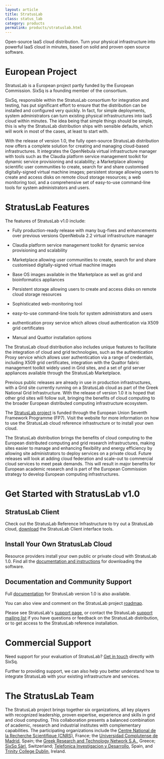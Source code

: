 ```yaml
---
layout: article
title: StratusLab
class: status_lab
category: products
permalink: products/stratuslab.html
---
```


Open-source IaaS cloud distribution. Turn your physical infrastructure into
powerful IaaS cloud in minutes, based on solid and proven open source software.


European Project
================

StratusLab is a European project partly funded by the European Commission.
SixSq is a founding member of the consortium.

SixSq, responsible within the StratusLab consortium for integration and
testing, has put significant effort to ensure that the distribution can be
installed and configured very quickly. In fact, for simple deployments, system
administrators can turn existing physical infrastructures into IaaS cloud
within minutes. The idea being that simple things should be simple, this is
why the StratusLab distribution ships with sensible defaults, which will work
in most of the cases, at least to start with.

With the release of version 1.0, the fully open-source StratusLab distribution
now offers a complete solution for creating and managing cloud-based
infrastructures. It integrates the OpenNebula virtual infrastructure manager
with tools such as the Claudia platform service management toolkit for dynamic
service provisioning and scalability; a Marketplace allowing scientific user
communities to create, search for and share customised digitally-signed
virtual machine images; persistent storage allowing users to create and access
disks on remote cloud storage resources; a web monitoring tool, and a
comprehensive set of easy-to-use command-line tools for system administrators
and users.

StratusLab Features
===================

The features of StratusLab v1.0 include:

  * Fully production-ready release with many bug-fixes and enhancements over
    previous versions OpenNebula 2.2 virtual infrastructure manager

  * Claudia platform service management toolkit for dynamic service
    provisioning and scalability

  * Marketplace allowing user communities to create, search for and share
    customised digitally-signed virtual machine images

  * Base OS images available in the Marketplace as well as grid and
    bioinformatics appliances

  * Persistent storage allowing users to create and access disks on remote
    cloud storage resources

  * Sophisticated web-monitoring tool

  * easy-to-use command-line tools for system administrators and users

  * authentication proxy service which allows cloud authentication via X509
    grid certificates

  * Manual and Quattor installation options

The StratusLab cloud distribution also includes unique features to facilitate
the integration of cloud and grid technologies, such as the authentication
Proxy service which allows user authentication via a range of credentials,
including X509 grid certificates, integration with the Quattor fabric
management toolkit widely used in Grid sites, and a set of grid server
appliances available through the StratusLab Marketplace.

Previous public releases are already in use in production infrastructures,
with a Grid site currently running on a StratusLab cloud as part of the Greek
National Grid Infrastructure. With the release of version 1.0 it is hoped that
other grid sites will follow suit, bringing the benefits of cloud computing to
the broader European distributed computing infrastructure ecosystem.

The [StratusLab project](http://stratuslab.eu) is funded through the European
Union Seventh Framework Programme (FP7). Visit the website for more
information on how to use the StratusLab cloud reference infrastructure or to
install your own cloud.

The StratusLab distribution brings the benefits of cloud computing to the
European distributed computing and grid research infrastructures, making sites
easier to manage and enhancing flexibility and energy efficiency by allowing
site administrators to deploy services on a private cloud. Future releases
will look at adding cloud federation and scale-out to commercial cloud
services to meet peak demands. This will result in major benefits for European
academic research and is part of the European Commission strategy to develop
European computing infrastructures.

Get Started with StratusLab v1.0
================================

StratusLab Client
-----------------

Check out the StratusLab Reference Infrastructure to try out a StratusLab
cloud, [download](http://www.stratuslab.eu/doku.php/release:users) the
StratusLab Client interface tools.

Install Your Own StratusLab Cloud
---------------------------------

Resource providers install your own public or private cloud with StratusLab
1.0. Find all the [documentation and
instructions](http://www.stratuslab.eu/doku.php/release:providers) for
downloading the software.

Documentation and Community Support
-----------------------------------

Full [documentation](http://www.stratuslab.eu/doku.php/documentation) for
StratusLab version 1.0 is also available.

You can also view and comment on the StratusLab project
[roadmap](http://www.stratuslab.eu/doku.php/roadmap:project_roadmap).

Please see StratusLab's [support
page](http://www.stratuslab.eu/doku.php/support), or contact the StratusLab
[support mailing list](mailto:support@stratuslab.eu) if you have questions or feedback on the StratusLab
distribution, or to get access to the StratusLab reference installation.

Commercial Support
==================

Need support for your evaluation of StratusLab? [Get in touch](support@sixsq.com) directly with
SixSq.

Further to providing support, we can also help you better understand how to
integrate StratusLab with your existing infrastructure and services.

The StratusLab Team
===================

The StratusLab project brings together six organizations, all key players with
recognized leadership, proven expertise, experience and skills in grid and
cloud computing. This collaboration presents a balanced combination of
academic, research and industrial institutes with complementary capabilities.
The participating organizations include the [Centre National de la Recherche
Scientifique (CNRS)](http://cnrs.fr/), France; the [Universidad Complutense de
Madrid](http://ucm.es/), Spain; the [Greek Research and Technology Network
S.A.](http://grnet.gr/), Greece; [SixSq Sàrl](http://sixsq.com), Switzerland;
[Telefonica Investigacion y Desarrollo](http://tid.es/), Spain, and [Trinity
College Dublin](http://tcd.ie/), Ireland.
